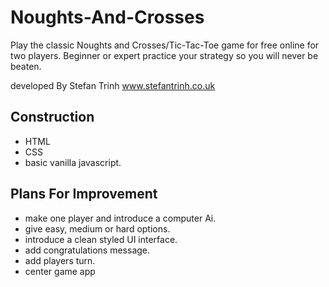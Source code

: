 # Noughts-And-Crosses

Play the classic Noughts and Crosses/Tic-Tac-Toe game for free online for two players.
Beginner or expert practice your strategy so you will never be beaten.

developed By Stefan Trinh
www.stefantrinh.co.uk

## Construction

- HTML
- CSS
- basic vanilla javascript.

## Plans For Improvement

- make one player and introduce a computer Ai.
- give easy, medium or hard options.
- introduce a clean styled UI interface.
- add congratulations message.
- add players turn.
- center game app

